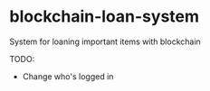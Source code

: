 # blockchain-loan-system
System for loaning important items with blockchain

TODO:
- Change who's logged in
